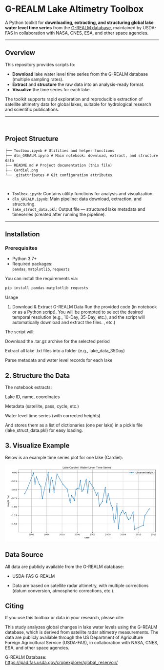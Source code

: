 # G-REALM Lake Altimetry Toolbox

A Python toolkit for **downloading, extracting, and structuring global lake water level time series** from the [G-REALM database](https://ipad.fas.usda.gov/cropexplorer/global_reservoir/), maintained by USDA-FAS in collaboration with NASA, CNES, ESA, and other space agencies.

---

## Overview

This repository provides scripts to:
- **Download** lake water level time series from the G-REALM database (multiple sampling rates).
- **Extract** and **structure** the raw data into an analysis-ready format.
- **Visualize** the time series for each lake.

The toolkit supports rapid exploration and reproducible extraction of satellite altimetry data for global lakes, suitable for hydrological research and scientific publications.

---
<br>

## Project Structure

``` .
├── Toolbox.ipynb # Utilities and helper functions
├── dln_GREALM.ipynb # Main notebook: download, extract, and structure data
├── README.md # Project documentation (this file)
├── Cardiel.png
└── .gitattributes # Git configuration attributes
``` 
<br>


- `Toolbox.ipynb`: Contains utility functions for analysis and visualization.
- `dln_GREALM.ipynb`: Main pipeline: data download, extraction, and structuring.
- `lake_struct_data.pkl`: Output file — structured lake metadata and timeseries (created after running the pipeline).

---

## Installation

### Prerequisites

- Python 3.7+
- Required packages:  
  `pandas`, `matplotlib`, `requests`

You can install the requirements via:

```bash
pip install pandas matplotlib requests
``` 
Usage
1. Download & Extract G-REALM Data
Run the provided code (in notebook or as a Python script). You will be prompted to select the desired temporal resolution (e.g., 10-Day, 35-Day, etc.), and the script will automatically download and extract the files.
, etc.)

The script will:

Download the .tar.gz archive for the selected period

Extract all lake .txt files into a folder (e.g., lake_data_35Day)

Parse metadata and water level records for each lake

## 2. Structure the Data
The notebook extracts:

Lake ID, name, coordinates

Metadata (satellite, pass, cycle, etc.)

Water level time series (with corrected heights)

And stores them as a list of dictionaries (one per lake) in a pickle file (lake_struct_data.pkl) for easy loading.

## 3. Visualize Example

Below is an example time series plot for one lake (Cardiel):

![Example Time Series Plot](Cardiel.png)


## Data Source
All data are publicly available from the G-REALM database:

- USDA-FAS G-REALM

- Data are based on satellite radar altimetry, with multiple corrections (datum conversion, atmospheric corrections, etc.).

## Citing
If you use this toolbox or data in your research, please cite:

This study analyzes global changes in lake water levels using the G-REALM database, which is derived from satellite radar altimetry measurements. The data are publicly available through the US Department of Agriculture Foreign Agricultural Service (USDA-FAS), in collaboration with NASA, CNES, ESA, and other space agencies.

G-REALM Database: https://ipad.fas.usda.gov/cropexplorer/global_reservoir/
